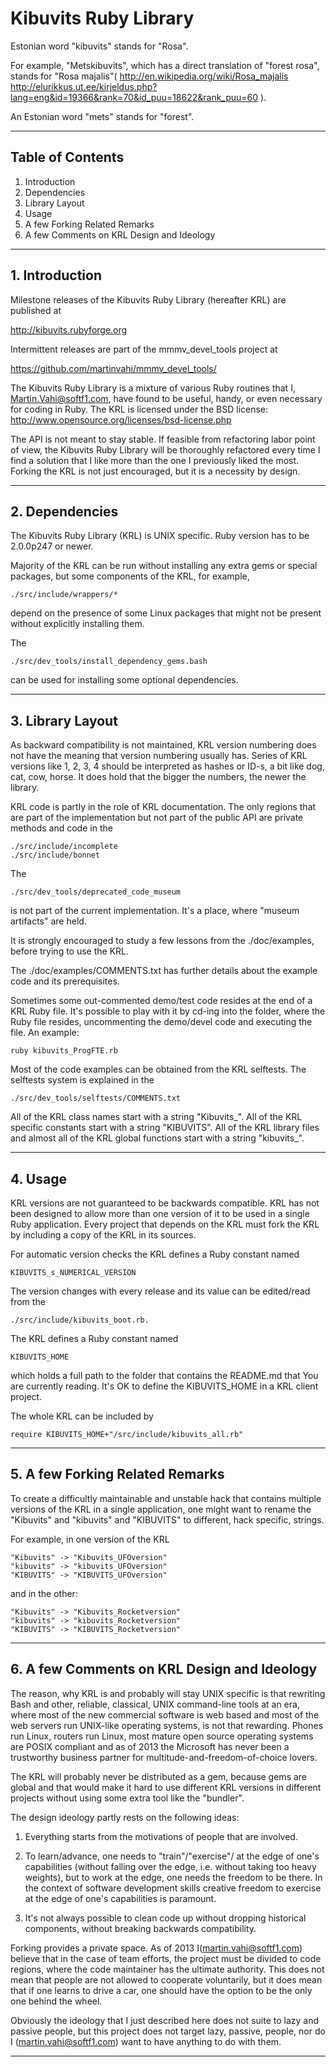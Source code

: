 Kibuvits Ruby Library
===========================================================================

Estonian word "kibuvits" stands for "Rosa".

For example, "Metskibuvits", which has a direct translation
of "forest rosa", stands for "Rosa majalis"(
http://en.wikipedia.org/wiki/Rosa_majalis
http://elurikkus.ut.ee/kirjeldus.php?lang=eng&id=19366&rank=70&id_puu=18622&rank_puu=60 ).

An Estonian word "mets" stands for "forest".

---------------------------------------------------------------------------

##                         Table of Contents

1. Introduction
2. Dependencies
3. Library Layout
4. Usage
5. A few Forking Related Remarks
6. A few Comments on KRL Design and Ideology

---------------------------------------------------------------------------

##                       1. Introduction


Milestone releases of the Kibuvits Ruby Library (hereafter KRL) are
published at

http://kibuvits.rubyforge.org

Intermittent releases are part of the mmmv_devel_tools project at

https://github.com/martinvahi/mmmv_devel_tools/


The Kibuvits Ruby Library is a mixture of various Ruby routines
that I, Martin.Vahi@softf1.com, have found to be useful, handy, or
even necessary for coding in Ruby.  The KRL is licensed under
the BSD license: http://www.opensource.org/licenses/bsd-license.php

The API is not meant to stay stable. If feasible from
refactoring labor point of view, the Kibuvits Ruby Library
will be thoroughly refactored every time I find a solution
that I like more than the one I previously liked the most.
Forking the KRL is not just encouraged, but it is a necessity by design.



---------------------------------------------------------------------------

##                        2. Dependencies


The Kibuvits Ruby Library (KRL) is UNIX specific. Ruby version 
has to be 2.0.0p247 or newer.

Majority of the KRL can be run without installing any extra
gems or special packages, but some components of the KRL, for example,

    ./src/include/wrappers/*

depend on the presence of some Linux packages that might not
be present without explicitly installing them.

The

    ./src/dev_tools/install_dependency_gems.bash

can be used for installing some optional dependencies.


---------------------------------------------------------------------------

##                       3. Library Layout

As backward compatibility is not maintained, KRL version
numbering does not have the meaning that version numbering
usually has. Series of KRL versions like 1, 2, 3, 4 should
be interpreted as hashes or ID-s, a bit like dog, cat, cow, horse.
It does hold that the bigger the numbers, the newer the library.

KRL code is partly in the role of KRL documentation. The only regions
that are part of the implementation but not part of the public API are
private methods and code in the

    ./src/include/incomplete
    ./src/include/bonnet

The 

    ./src/dev_tools/deprecated_code_museum

is not part of the current implementation. It's a place, where
"museum artifacts" are held.

It is strongly encouraged to study a few lessons from
the ./doc/examples, before trying to use the KRL.

The ./doc/examples/COMMENTS.txt has further details about
the example code and its prerequisites.

Sometimes some out-commented demo/test code resides at
the end of a KRL Ruby file. It's possible to play with it by cd-ing
into the folder, where the Ruby file resides, uncommenting
the demo/devel code and executing the file. An example:

    ruby kibuvits_ProgFTE.rb

Most of the code examples can be obtained from the KRL selftests.
The selftests system is explained in the

    ./src/dev_tools/selftests/COMMENTS.txt

All of the KRL class names start with a string "Kibuvits_".
All of the KRL specific constants start with a string "KIBUVITS".
All of the KRL library files and almost all of the KRL global
functions start with a string "kibuvits_".


---------------------------------------------------------------------------

##                         4. Usage

KRL versions are not guaranteed to be backwards compatible.
KRL has not been designed to allow more than one version of it
to be used in a single Ruby application. Every project that
depends on the KRL must fork the KRL by including a copy of
the KRL in its sources.

For automatic version checks the KRL defines a Ruby constant named

    KIBUVITS_s_NUMERICAL_VERSION

The version changes with every release and its value
can be edited/read from the

    ./src/include/kibuvits_boot.rb.

The KRL defines a Ruby constant named

    KIBUVITS_HOME

which holds a full path to the folder that contains the README.md
that You are currently reading. It's OK to define the KIBUVITS_HOME
in a KRL client project.

The whole KRL can be included by

    require KIBUVITS_HOME+"/src/include/kibuvits_all.rb"



---------------------------------------------------------------------------

##                 5. A few Forking Related Remarks


To create a difficultly maintainable and unstable hack that
contains multiple versions of the KRL in a single
application, one might want to rename the "Kibuvits" and
"kibuvits" and "KIBUVITS" to different, hack specific, strings.

For example, in one version of the KRL

    "Kibuvits" -> "Kibuvits_UFOversion"
    "kibuvits" -> "kibuvits_UFOversion"
    "KIBUVITS" -> "KIBUVITS_UFOversion"

and in the other:

    "Kibuvits" -> "Kibuvits_Rocketversion"
    "kibuvits" -> "kibuvits_Rocketversion"
    "KIBUVITS" -> "KIBUVITS_Rocketversion"


---------------------------------------------------------------------------

##               6. A few Comments on KRL Design and Ideology


The reason, why KRL is and probably will stay UNIX specific
is that rewriting Bash and other, reliable, classical,
UNIX command-line tools at an era, where most of the new commercial
software is web based and most of the web servers run UNIX-like operating
systems, is not that rewarding. Phones run Linux, routers
run Linux, most mature open source operating systems are POSIX compliant
and as of 2013 the Microsoft has never been a trustworthy
business partner for multitude-and-freedom-of-choice lovers.

The KRL will probably never be distributed as a gem, because
gems are global and that would make it hard to use different
KRL versions in different projects without using some
extra tool like the "bundler".

The design ideology partly rests on the following ideas:

1) Everything starts from the motivations of people that are involved.

2) To learn/advance, one needs to "train"/"exercise"/ at the
   edge of one's capabilities (without falling over the edge, i.e.
   without taking too heavy weights), but to work at the edge, one
   needs the freedom to be there. In the context of software
   development skills creative freedom to exercise at the
   edge of one's capabilities is paramount.

3) It's not always possible to clean code up without
   dropping historical components, without breaking
   backwards compatibility.

Forking provides a private space. As of 2013
I(martin.vahi@softf1.com) believe that in the case of
team efforts, the project must be divided to code regions,
where the code maintainer has the ultimate authority. This
does not mean that people are not allowed to cooperate voluntarily,
but it does mean that if one learns to drive a car,
one should have the option to be the only one behind the wheel.

Obviously the ideology that I just described here does not suite to
lazy and passive people, but this project does not target lazy,
passive, people, nor do I (martin.vahi@softf1.com)
want to have anything to do with them.


---------------------------------------------------------------------------
